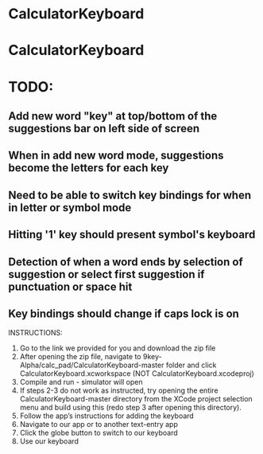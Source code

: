 # CalculatorKeyboard
# CalculatorKeyboard

# TODO:
## Add new word "key" at top/bottom of the suggestions bar on left side of screen
## When in add new word mode, suggestions become the letters for each key
## Need to be able to switch key bindings for when in letter or symbol mode
## Hitting '1' key should present symbol's keyboard
## Detection of when a word ends by selection of suggestion or select first suggestion if punctuation or space hit
## Key bindings should change if caps lock is on

INSTRUCTIONS:
1. Go to the link we provided for you and download the zip file
2. After opening the zip file, navigate to 9key-Alpha/calc_pad/CalculatorKeyboard-master folder and click CalculatorKeyboard.xcworkspace (NOT CalculatorKeyboard.xcodeproj)
3. Compile and run - simulator will open
4. If steps 2-3 do not work as instructed, try opening the entire CalculatorKeyboard-master directory from the XCode project selection menu and build using this (redo step 3 after opening this directory).
5. Follow the app’s instructions for adding the keyboard
6. Navigate to our app or to another text-entry app
7. Click the globe button to switch to our keyboard
8. Use our keyboard
